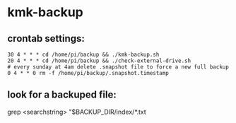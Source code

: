 # kmk-backup

## crontab settings:
````
30 4 * * * cd /home/pi/backup && ./kmk-backup.sh
20 4 * * * cd /home/pi/backup && ./check-external-drive.sh
# every sunday at 4am delete .snapshot file to force a new full backup
0 4 * * 0 rm -f /home/pi/backup/.snapshot.timestamp
````

## look for a backuped file:

grep &lt;searchstring&gt; "$BACKUP_DIR/index/*.txt

